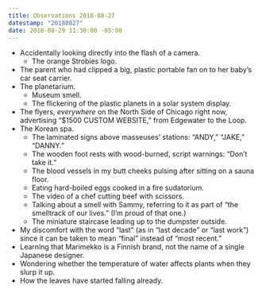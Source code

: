```yaml
---
title: Observations 2018-08-27
datestamp: "20180827"
date: 2018-08-29 11:30:00 -05:00
---
```


- Accidentally looking directly into the flash of a camera.
	- The orange Strobies logo.
- The parent who had clipped a big, plastic portable fan on to her baby’s car seat carrier.
- The planetarium.
	- Museum smell.
	- The flickering of the plastic planets in a solar system display.
- The flyers, *everywhere* on the North Side of Chicago right now, advertising “$1500 CUSTOM WEBSITE,” from Edgewater to the Loop.
- The Korean spa.
	- The laminated signs above masseuses’ stations: “ANDY,” “JAKE,” “DANNY.”
	- The wooden foot rests with wood-burned, script warnings: “Don’t take it.”
	- The blood vessels in my butt cheeks pulsing after sitting on a sauna floor.
	- Eating hard-boiled eggs cooked in a fire sudatorium.
	- The video of a chef cutting beef with scissors.
	- Talking about a smell with Sammy, referring to it as part of “the smelltrack of our lives.” (I’m proud of that one.)
	- The miniature staircase leading up to the dumpster outside.
- My discomfort with the word “last” (as in “last decade” or “last work”) since it can be taken to mean “final” instead of “most recent.”
- Learning that Marimekko is a Finnish brand, not the name of a single Japanese designer.
- Wondering whether the temperature of water affects plants when they slurp it up.
- How the leaves have started falling already.
